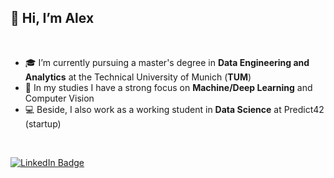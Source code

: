 ## 👋 Hi, I’m Alex

<br>

- 🎓  I’m currently pursuing a master's degree in **Data Engineering and Analytics** at the Technical University of Munich (**TUM**)
- 🎯  In my studies I have a strong focus on **Machine/Deep Learning** and Computer Vision
- 💻  Beside, I also work as a working student in **Data Science** at Predict42 (startup)

<br>

[![LinkedIn Badge](https://img.shields.io/badge/LinkedIn-Profile-informational?style=flat&logo=linkedin&logoColor=white&color=0D76A8)](https://www.linkedin.com/in/alexander-kowsik/)
